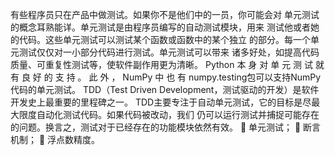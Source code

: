 有些程序员只在产品中做测试。如果你不是他们中的一员，你可能会对
单元测试的概念耳熟能详。单元测试是由程序员编写的自动测试模块，用来
测试他或者她的代码。这些单元测试可以测试某个函数或函数中的某个独立
的部分。每一个单元测试仅仅对一小部分代码进行测试。单元测试可以带来
诸多好处，如提高代码质量、可重复性测试等，使软件副作用更为清晰。
Python 本 身 对 单 元 测 试 就 有 良 好 的 支 持 。 此 外 ， NumPy 中 也 有
numpy.testing包可以支持NumPy代码的单元测试。
TDD（Test Driven Development，测试驱动的开发）是软件开发史上最重要的里程碑之一。
TDD主要专注于自动单元测试，它的目标是尽最大限度自动化测试代码。如果代码被改动，我们
仍可以运行测试并捕捉可能存在的问题。换言之，测试对于已经存在的功能模块依然有效。
 单元测试；
 断言机制；
 浮点数精度。